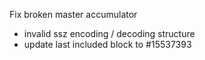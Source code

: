 Fix broken master accumulator
- invalid ssz encoding / decoding structure
- update last included block to #15537393
